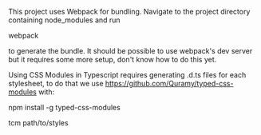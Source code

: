 This project uses Webpack for bundling. Navigate to the project directory containing node_modules and run 

webpack 

to generate the bundle. It should be possible to use webpack's dev server but it requires some more setup, don't know how to do this yet.

Using CSS Modules in Typescript requires generating .d.ts files for each stylesheet, to do that we use https://github.com/Quramy/typed-css-modules with:

npm install -g typed-css-modules

tcm path/to/styles